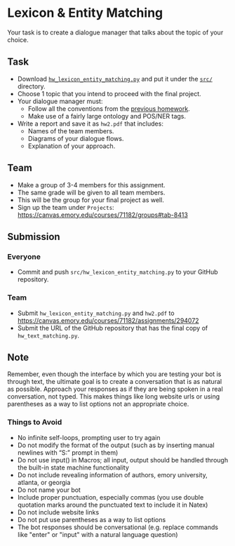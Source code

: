 # Lexicon & Entity Matching

Your task is to create a dialogue manager that talks about the topic of your choice.

## Task

* Download [`hw_lexicon_entity_matching.py`](../src/hw/hw_lexicon_entity_matching.py) and put it under the [`src/`](../src) directory.
* Choose 1 topic that you intend to proceed with the final project.
* Your dialogue manager must: 
    * Follow all the conventions from the [previous homework](hw_text_matching.md). 
    * Make use of a fairly large ontology and POS/NER tags.
* Write a report and save it as `hw2.pdf` that includes:
    * Names of the team members.
    * Diagrams of your dialogue flows.
    * Explanation of your approach.


## Team

* Make a group of 3-4 members for this assignment.
* The same grade will be given to all team members.
* This will be the group for your final project as well.
* Sign up the team under `Projects`: https://canvas.emory.edu/courses/71182/groups#tab-8413

## Submission

### Everyone

* Commit and push `src/hw_lexicon_entity_matching.py` to your GitHub repository.

### Team

* Submit `hw_lexicon_entity_matching.py` and `hw2.pdf` to https://canvas.emory.edu/courses/71182/assignments/294072
* Submit the URL of the GitHub repository that has the final copy of `hw_text_matching.py`. 



## Note
Remember, even though the interface by which you are testing your bot is through text, the ultimate goal is to create a conversation that is as natural as possible. Approach your responses as if they are being spoken in a real conversation, not typed. This makes things like long website urls or using parentheses as a way to list options not an appropriate choice.

### Things to Avoid
* No infinite self-loops, prompting user to try again
* Do not modify the format of the output (such as by inserting manual newlines with “S:” prompt in them)
* Do not use input() in Macros; all input, output should be handled through the built-in state machine functionality
* Do not include revealing information of authors, emory university, atlanta, or georgia
* Do not name your bot
* Include proper punctuation, especially commas (you use double quotation marks around the punctuated text to include it in Natex)
* Do not include website links
* Do not put use parentheses as a way to list options
* The bot responses should be conversational (e.g. replace commands like "enter" or "input" with a natural language question)


